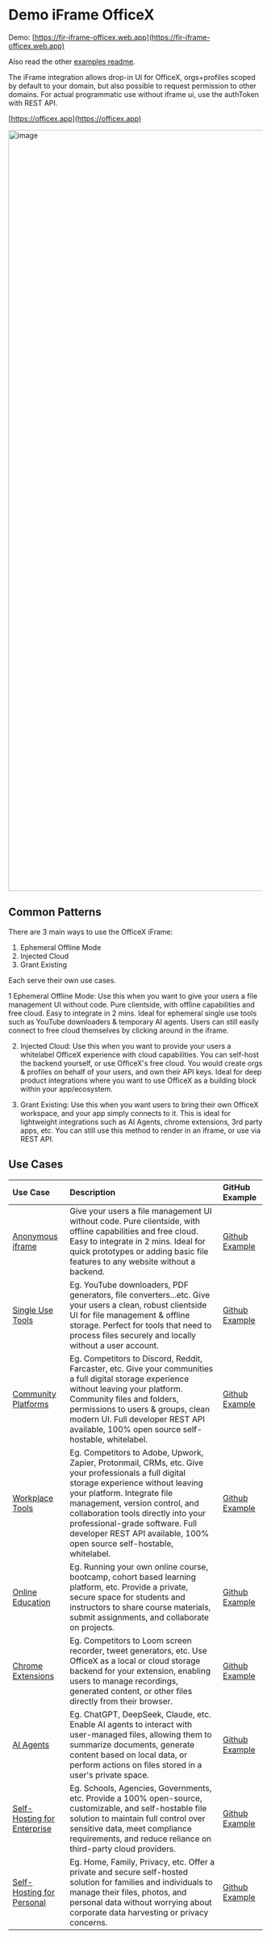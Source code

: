 # Demo iFrame OfficeX

Demo: [https://fir-iframe-officex.web.app](https://fir-iframe-officex.web.app)

Also read the other [examples readme](./examples/README.md).

The iFrame integration allows drop-in UI for OfficeX, orgs+profiles scoped by default to your domain, but also possible to request permission to other domains. For actual programmatic use without iframe ui, use the authToken with REST API.

[https://officex.app](https://officex.app)

<img width="1506" alt="image" src="https://github.com/user-attachments/assets/d12c347a-dc5f-4a3d-af71-c5695b0e6523" />

## Common Patterns

There are 3 main ways to use the OfficeX iFrame:

1. Ephemeral Offline Mode
2. Injected Cloud
3. Grant Existing

Each serve their own use cases.

1 Ephemeral Offline Mode: Use this when you want to give your users a file management UI without code. Pure clientside, with offline capabilities and free cloud. Easy to integrate in 2 mins. Ideal for ephemeral single use tools such as YouTube downloaders & temporary AI agents. Users can still easily connect to free cloud themselves by clicking around in the iframe.

2. Injected Cloud: Use this when you want to provide your users a whitelabel OfficeX experience with cloud capabilities. You can self-host the backend yourself, or use OfficeX's free cloud. You would create orgs & profiles on behalf of your users, and own their API keys. Ideal for deep product integrations where you want to use OfficeX as a building block within your app/ecosystem.

3. Grant Existing: Use this when you want users to bring their own OfficeX workspace, and your app simply connects to it. This is ideal for lightweight integrations such as AI Agents, chrome extensions, 3rd party apps, etc. You can still use this method to render in an iframe, or use via REST API.

## Use Cases

| Use Case                                                             | Description                                                                                                                                                                                                                                                                                                                                                  | GitHub Example                                                                                                 |
| :------------------------------------------------------------------- | :----------------------------------------------------------------------------------------------------------------------------------------------------------------------------------------------------------------------------------------------------------------------------------------------------------------------------------------------------------- | :------------------------------------------------------------------------------------------------------------- |
| [Anonymous iframe](./examples/01_Anonymous_Iframe)                   | Give your users a file management UI without code. Pure clientside, with offline capabilities and free cloud. Easy to integrate in 2 mins. Ideal for quick prototypes or adding basic file features to any website without a backend.                                                                                                                        | [Github Example](https://github.com/OfficeXApp/iframe-demo/tree/main/examples/10_Full_Workflow_Demo/README.md) |
| [Single Use Tools](./examples/02_SingleUse_Tools)                    | Eg. YouTube downloaders, PDF generators, file converters...etc. Give your users a clean, robust clientside UI for file management & offline storage. Perfect for tools that need to process files securely and locally without a user account.                                                                                                               | [Github Example](https://github.com/OfficeXApp/iframe-demo/tree/main/examples/10_Full_Workflow_Demo/README.md) |
| [Community Platforms](./examples/03_Community_Platforms)             | Eg. Competitors to Discord, Reddit, Farcaster, etc. Give your communities a full digital storage experience without leaving your platform. Community files and folders, permissions to users & groups, clean modern UI. Full developer REST API available, 100% open source self-hostable, whitelabel.                                                       | [Github Example](https://github.com/OfficeXApp/iframe-demo/tree/main/examples/10_Full_Workflow_Demo/README.md) |
| [Workplace Tools](./examples/04_Workplace_Tools)                     | Eg. Competitors to Adobe, Upwork, Zapier, Protonmail, CRMs, etc. Give your professionals a full digital storage experience without leaving your platform. Integrate file management, version control, and collaboration tools directly into your professional-grade software. Full developer REST API available, 100% open source self-hostable, whitelabel. | [Github Example](https://github.com/OfficeXApp/iframe-demo/tree/main/examples/10_Full_Workflow_Demo/README.md) |
| [Online Education](./examples/05_Online_Education)                   | Eg. Running your own online course, bootcamp, cohort based learning platform, etc. Provide a private, secure space for students and instructors to share course materials, submit assignments, and collaborate on projects.                                                                                                                                  | [Github Example](https://github.com/OfficeXApp/iframe-demo/tree/main/examples/10_Full_Workflow_Demo/README.md) |
| [Chrome Extensions](./examples/06_Chrome_Extensions)                 | Eg. Competitors to Loom screen recorder, tweet generators, etc. Use OfficeX as a local or cloud storage backend for your extension, enabling users to manage recordings, generated content, or other files directly from their browser.                                                                                                                      | [Github Example](https://github.com/OfficeXApp/iframe-demo/tree/main/examples/10_Full_Workflow_Demo/README.md) |
| [AI Agents](./examples/07_AI_Agents)                                 | Eg. ChatGPT, DeepSeek, Claude, etc. Enable AI agents to interact with user-managed files, allowing them to summarize documents, generate content based on local data, or perform actions on files stored in a user's private space.                                                                                                                          | [Github Example](https://github.com/OfficeXApp/iframe-demo/tree/main/examples/10_Full_Workflow_Demo/README.md) |
| [Self-Hosting for Enterprise](./examples/08_Self_Hosting_Enterprise) | Eg. Schools, Agencies, Governments, etc. Provide a 100% open-source, customizable, and self-hostable file solution to maintain full control over sensitive data, meet compliance requirements, and reduce reliance on third-party cloud providers.                                                                                                           | [Github Example](https://github.com/OfficeXApp/iframe-demo/tree/main/examples/10_Full_Workflow_Demo/README.md) |
| [Self-Hosting for Personal](./examples/09_Self_Hosting_Personal)     | Eg. Home, Family, Privacy, etc. Offer a private and secure self-hosted solution for families and individuals to manage their files, photos, and personal data without worrying about corporate data harvesting or privacy concerns.                                                                                                                          | [Github Example](https://github.com/OfficeXApp/iframe-demo/tree/main/examples/10_Full_Workflow_Demo/README.md) |
